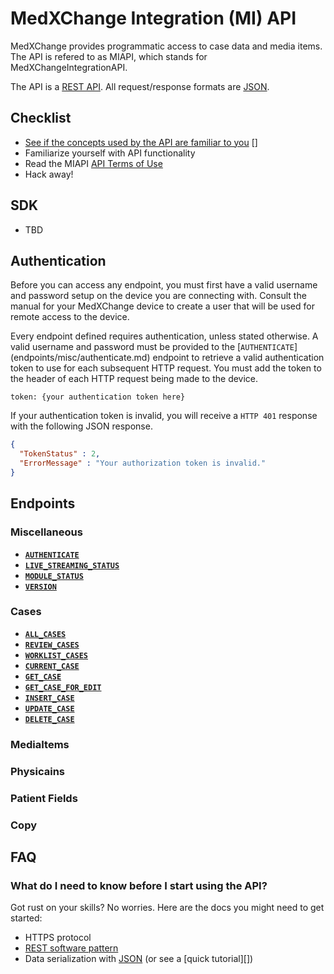 # MedXChange Integration (MI) API

MedXChange provides programmatic access to case data and media items. The API is refered to as MIAPI, which stands for MedXChangeIntegrationAPI.

The API is a [REST API]. All request/response formats are [JSON].

## Checklist
* [See if the concepts used by the API are familiar to you] []
* Familiarize yourself with API functionality
* Read the MIAPI [API Terms of Use][]
* Hack away!

## SDK

* TBD

## Authentication

Before you can access any endpoint, you must first have a valid username and password setup on the device you are connecting with. Consult the manual for your MedXChange device to create a user that will be used for remote access to the device.

Every endpoint defined requires authentication, unless stated otherwise. A valid username and password must be provided to the [<code>AUTHENTICATE</code>] (endpoints/misc/authenticate.md) endpoint to retrieve a valid authentication token to use for each subsequent HTTP request. You must add the token to the header of each HTTP request being made to the device.

```
token: {your authentication token here}
```

If your authentication token is invalid, you will receive a `HTTP 401` response with the following JSON response.

``` json
{
  "TokenStatus" : 2,
  "ErrorMessage" : "Your authorization token is invalid."
}
```


## Endpoints

### Miscellaneous

- **[<code>AUTHENTICATE</code>](endpoints/misc/authenticate.md)**
- **[<code>LIVE_STREAMING_STATUS</code>](endpoints/misc/livestreamingstatus.md)**
- **[<code>MODULE_STATUS</code>](endpoints/misc/modulestatus.md)**
- **[<code>VERSION</code>](endpoints/misc/version.md)**

### Cases

- **[<code>ALL_CASES</code>](endpoints/cases/allcases.md)**
- **[<code>REVIEW_CASES</code>](endpoints/cases/reviewcases.md)**
- **[<code>WORKLIST_CASES</code>](endpoints/cases/worklistcases.md)**
- **[<code>CURRENT_CASE</code>](endpoints/cases/currentcase.md)**
- **[<code>GET_CASE</code>](endpoints/cases/getcase.md)**
- **[<code>GET_CASE_FOR_EDIT</code>](endpoints/cases/getcaseforedit.md)**
- **[<code>INSERT_CASE</code>](endpoints/cases/insertcase.md)**
- **[<code>UPDATE_CASE</code>](endpoints/cases/updatecase.md)**
- **[<code>DELETE_CASE</code>](endpoints/cases/deletecase.md)**

### MediaItems

### Physicains

### Patient Fields

### Copy

## FAQ

### What do I need to know before I start using the API?

Got rust on your skills? No worries. Here are the docs you might need to get started:

- HTTPS protocol
- [REST software pattern][]
- Data serialization with [JSON][] (or see a [quick tutorial][])

[See if the concepts used by the API are familiar to you]: https://tbd.com/#what-do-i-need-to-know-before-i-start-using-the-api
[API Terms of Use]: basic/terms_of_use.md
[JSON]: http://json.org
[REST software pattern]: http://en.wikipedia.org/wiki/Representational_State_Transfer
[REST API]: http://en.wikipedia.org/wiki/Representational_State_Transfer "RESTful"
